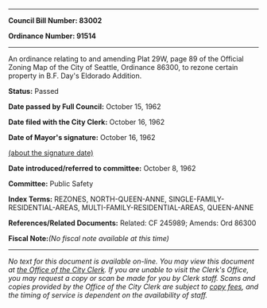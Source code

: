 

********

**Council Bill Number: 83002**
   
**Ordinance Number: 91514**
********

 An ordinance relating to and amending Plat 29W, page 89 of the Official Zoning Map of the City of Seattle, Ordinance 86300, to rezone certain property in B.F. Day's Eldorado Addition.

**Status:** Passed
   
**Date passed by Full Council:** October 15, 1962
   
**Date filed with the City Clerk:** October 16, 1962
   
**Date of Mayor's signature:** October 16, 1962
   
[(about the signature date)](/~public/approvaldate.htm)
   
   
   
**Date introduced/referred to committee:** October 8, 1962
   
**Committee:** Public Safety
   
   
**Index Terms:** REZONES, NORTH-QUEEN-ANNE, SINGLE-FAMILY-RESIDENTIAL-AREAS, MULTI-FAMILY-RESIDENTIAL-AREAS, QUEEN-ANNE

**References/Related Documents:** Related: CF 245989; Amends: Ord 86300

**Fiscal Note:**_(No fiscal note available at this time)_
********

_No text for this document is available on-line. You may view this document at [the Office of the City Clerk](http://www.seattle.gov/leg/clerk/contactUs.htm). If you are unable to visit the Clerk's Office, you may request a copy or scan be made for you by Clerk staff. Scans and copies provided by the Office of the City Clerk are subject to [copy fees](http://clerk.seattle.gov/~public/clerkfees.htm), and the timing of service is dependent on the availability of staff._

